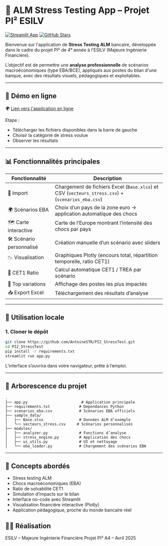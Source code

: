 # 💼 ALM Stress Testing App – Projet PI² ESILV

[![Streamlit App](https://img.shields.io/badge/🚀%20Streamlit-Live%20App-orange?logo=streamlit)](https://cryptodashboard-3bmggrrnlvk2tyyqpya3ny.streamlit.app)
[![GitHub Stars](https://img.shields.io/github/stars/AntoineSTR/PI2_StressTest?style=social)](https://github.com/AntoineSTR/PI2_StressTest)


Bienvenue sur l'application de **Stress Testing ALM** bancaire, développée dans le cadre du projet PI² de 4ᵉ année à l'ESILV (Majeure Ingénierie Financière).

L’objectif est de permettre une **analyse professionnelle** de scénarios macroéconomiques (type EBA/BCE), appliqués aux postes du bilan d'une banque, avec des résultats visuels, pédagogiques et exploitables.

---

## 🚀 Démo en ligne 

🌍 [Lien vers l'application en ligne](https://cryptodashboard-3bmggrrnlvk2tyyqpya3ny.streamlit.app/)

Etape : 
- Télécharger les fichiers disponibles dans la barre de gauche
- Choisir la catégorie de stress voulue
- Observer les résultats

---

## 📊 Fonctionnalités principales

| Fonctionnalité | Description |
|----------------|-------------|
| 📁 Import | Chargement de fichiers Excel (`Base.xlsx`) et CSV (`vecteurs_stress.csv`) + (`scenarios_eba.csv`) |
| 🌍 Scénarios EBA | Choix d’un pays de la zone euro → application automatique des chocs |
| 🗺️ Carte interactive | Carte de l’Europe montrant l’intensité des chocs par pays |
| 🛠️ Scénario personnalisé | Création manuelle d’un scénario avec sliders |
| 📉 Visualisation | Graphiques Plotly (encours total, répartition temporelle, ratio CET1) |
| 🧠 CET1 Ratio | Calcul automatique CET1 / TREA par scénario |
| 📌 Top variations | Affichage des postes les plus impactés |
| 📥 Export Excel | Téléchargement des résultats d’analyse |

---

## 🧰 Utilisation locale

### 1. Cloner le dépôt

```bash
git clone https://github.com/AntoineSTR/PI2_StressTest.git
cd PI2_StressTest
pip install -r requirements.txt
streamlit run app.py
```
L’interface s’ouvrira dans votre navigateur, prête à l’emploi.

---

## 📁 Arborescence du projet

```
.
├── app.py                        # Application principale
├── requirements.txt             # Dépendances Python
├── scenarios_eba.csv            # Scénarios EBA officiels
├── sample_data/
│   ├── Base.xlsx                # Données ALM d’exemple
│   └── vecteurs_stress.csv     # Scénarios personnalisés
├── modules/
│   ├── analyzer.py              # Fonctions d’analyse
│   ├── stress_engine.py         # Application des chocs
│   ├── ui_utils.py              # UI et nettoyage
│   └── eba_loader.py            # Chargement des scénarios EBA
```

---

## 🧠 Concepts abordés
- Stress testing ALM
- Chocs macroéconomiques (EBA)
- Ratio de solvabilité CET1
- Simulation d’impacts sur le bilan
- Interface no-code avec Streamlit
- Visualisation financière interactive (Plotly)
- Application pédagogique, proche du monde bancaire réel

## 👨‍🎓 Réalisation 
ESILV – Majeure Ingénierie Financière
Projet PI² A4 – Avril 2025